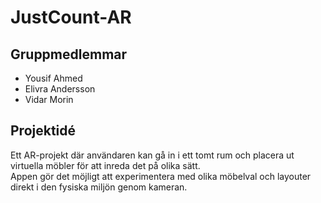 # JustCount-AR

## Gruppmedlemmar
- Yousif Ahmed  
- Elivra Andersson  
- Vidar Morin  

## Projektidé
Ett AR-projekt där användaren kan gå in i ett tomt rum och placera ut virtuella möbler för att inreda det på olika sätt.  
Appen gör det möjligt att experimentera med olika möbelval och layouter direkt i den fysiska miljön genom kameran.
